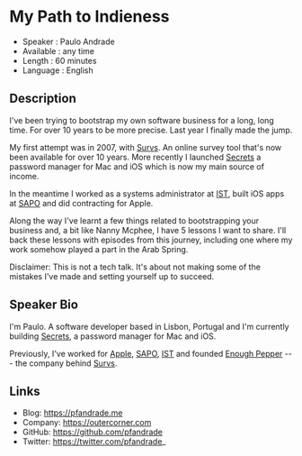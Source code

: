 My Path to Indieness
=========================

* Speaker   : Paulo Andrade
* Available : any time
* Length    : 60 minutes
* Language  : English

Description
-----------

I've been trying to bootstrap my own software business for a long, long time. For over 10 years to be more precise. Last year I finally made the jump.

My first attempt was in 2007, with [Survs](https://survs.com). An online survey tool that's now been available for over 10 years. More recently I launched [Secrets](https://outercorner.com/secrets/) a password manager for Mac and iOS which is now my main source of income.

In the meantime I worked as a systems administrator at [IST](https://tecnico.ulisboa.pt/en/), built iOS apps at [SAPO](https://www.sapo.pt) and did contracting for Apple.

Along the way I've learnt a few things related to bootstrapping your business and, a bit like Nanny Mcphee, I have 5 lessons I want to share. I'll back these lessons with episodes from this journey, including one where my work somehow played a part in the Arab Spring.

Disclaimer: This is not a tech talk. It's about not making some of the mistakes I've made and setting yourself up to succeed.


Speaker Bio
-----------

I'm Paulo. A software developer based in Lisbon, Portugal and I'm currently building [Secrets](https://outercorner.com/secrets/), a password manager for Mac and iOS.

Previously, I've worked for [Apple](https://www.apple.com), [SAPO](https://www.sapo.pt), [IST](https://tecnico.ulisboa.pt/en/) and founded [Enough Pepper](https://enoughpepper.com) --- the company behind [Survs](https://survs.com).

Links
-----

* Blog: https://pfandrade.me
* Company: https://outercorner.com
* GitHub: https://github.com/pfandrade
* Twitter: https://twitter.com/pfandrade_


